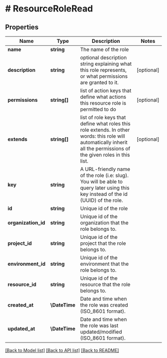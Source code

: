 # # ResourceRoleRead

## Properties

Name | Type | Description | Notes
------------ | ------------- | ------------- | -------------
**name** | **string** | The name of the role |
**description** | **string** | optional description string explaining what this role represents, or what permissions are granted to it. | [optional]
**permissions** | **string[]** | list of action keys that define what actions this resource role is permitted to do | [optional]
**extends** | **string[]** | list of role keys that define what roles this role extends. In other words: this role will automatically inherit all the permissions of the given roles in this list. | [optional]
**key** | **string** | A URL-friendly name of the role (i.e: slug). You will be able to query later using this key instead of the id (UUID) of the role. |
**id** | **string** | Unique id of the role |
**organization_id** | **string** | Unique id of the organization that the role belongs to. |
**project_id** | **string** | Unique id of the project that the role belongs to. |
**environment_id** | **string** | Unique id of the environment that the role belongs to. |
**resource_id** | **string** | Unique id of the resource that the role belongs to. |
**created_at** | **\DateTime** | Date and time when the role was created (ISO_8601 format). |
**updated_at** | **\DateTime** | Date and time when the role was last updated/modified (ISO_8601 format). |

[[Back to Model list]](../../README.md#models) [[Back to API list]](../../README.md#endpoints) [[Back to README]](../../README.md)
